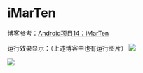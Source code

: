 # iMarTen

博客参考：[Android项目14：iMarTen](https://fanandjiu.com/Android%E9%A1%B9%E7%9B%AE14%EF%BC%9AiMarTen/)

运行效果显示：（上述博客中也有运行图片）
![](https://android-1300729795.cos.ap-chengdu.myqcloud.com/project/iMarTen/iMar_demo_1.gif)

![](https://android-1300729795.cos.ap-chengdu.myqcloud.com/project/iMarTen/iMar_demo_2.gif)
